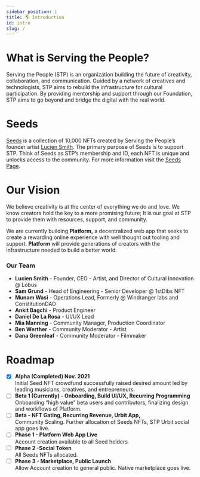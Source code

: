 ```yaml
---
sidebar_position: 1
title: 🌎 Introduction
id: intro
slug: /
---
```

# What is Serving the People?

Serving the People (STP) is an organization building the future of creativity, collaboration, and communication. Guided by a network of creatives and technologists, STP aims to rebuild the infrastructure for cultural participation. By providing mentorship and support through our Foundation, STP aims to go beyond and bridge the digital with the real world.

# Seeds

[Seeds](docs/seeds.md) is a collection of 10,000 NFTs created by Serving the People’s founder artist [Lucien Smith](https://www.luciensmithstudio.com/). The primary purpose of Seeds is to support STP. Think of Seeds as STP’s membership and ID, each NFT is unique and unlocks access to the community. For more information visit the [Seeds Page](docs/seeds.md).

# Our Vision

We believe creativity is at the center of everything we do and love. We know creators hold the key to a more promising future; It is our goal at STP to provide them with resources, support, and community. 

We are currently building **Platform,** a decentralized web app that seeks to create a rewarding online experience with well thought out tooling and support. **Platform** will provide generations of creators with the infrastructure needed to build a better world. 

### Our Team

- **Lucien Smith** - Founder, CEO - Artist, and Director of Cultural Innovation @ Lobus
- **Sam Grund** - Head of Engineering - Senior Developer @ 1stDibs NFT
- **Munam Wasi** - Operations Lead, Formerly @ Windranger labs and ConstitutionDAO
- **Ankit Bagchi** - Product Engineer
- **Daniel De La Rosa** - UI/UX Lead
- **Mia Manning** - Community Manager, Production Coordinator
- **Ben Werther** - Community Moderator - Artist
- **Dana Greenleaf** - Community Moderator - Filmmaker

# Roadmap

- [x]  **Alpha (Completed) Nov. 2021**
<br/>Initial Seed NFT crowdfund successfully raised desired amount led by leading musicians, creatives, and entrepreneurs.
- [ ]  **Beta 1 (Currently) - Onboarding, Build UI/UX, Recurring Programming** 
<br/>Onboarding “high value” beta users and contributors, finalizing design and workflows of Platform.
- [ ]  **Beta - NFT Gating, Recurring Revenue, Urbit App,** 
<br/>Community Scaling. Further allocation of Seeds NFTs, STP Urbit social app goes live.
- [ ]  **Phase 1 - Platform Web App Live**
<br/>Account creation available to all Seed holders
- [ ]  **Phase 2 -Social Token**
<br/>All Seeds NFTs allocated.
- [ ]  **Phase 3 - Marketplace, Public Launch**
<br/>Allow Account creation to general public. Native marketplace goes live.
